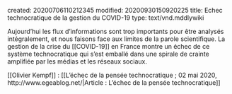 created: 20200706110212345
modified: 20200930150920225
title: Echec technocratique de la gestion du COVID-19
type: text/vnd.mddlywiki

Aujourd’hui les flux d’informations sont trop importants pour être analysés intégralement, et nous faisons face aux limites de la parole scientifique. La gestion de la crise du [[COVID-19]] en France montre un échec de ce système technocratique qui s’est emballé dans une spirale de crainte amplifiée par les médias et les réseaux sociaux.

<div class="bbtPdP">
[[Olivier Kempf]] : [[L’échec de la pensée technocratique ; 02 mai 2020, http://www.egeablog.net/|Article : L’échec de la pensée technocratique]]
</div>